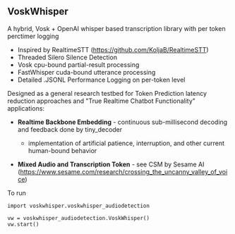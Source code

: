 ## VoskWhisper 
A hybrid, Vosk + OpenAI whisper based transcription library with per token perctimer logging
 - Inspired by RealtimeSTT (https://github.com/KoljaB/RealtimeSTT)
 - Threaded Silero Silence Detection 
 - Vosk cpu-bound partial-result processing
 - FastWhisper cuda-bound utterance processing 
 - Detailed .JSONL Performance Logging on per-token level

Designed as a general research testbed for Token Prediction latency reduction approaches 
and "True Realtime Chatbot Functionality" applications:
- **Realtime Backbone Embedding** - continuous sub-millisecond decoding and feedback done by tiny_decoder
    - implementation of artificial patience, interruption, and other current human-bound behavior
 
- **Mixed Audio and Transcription Token** - see CSM by Sesame AI (https://www.sesame.com/research/crossing_the_uncanny_valley_of_voice)  

To run
```
import voskwhisper.voskwhisper_audiodetection

vw = voskwhisper_audiodetection.VoskWhisper()
vw.start() 
```
